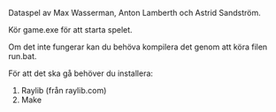 Dataspel av Max Wasserman, Anton Lamberth och Astrid Sandström.

Kör game.exe för att starta spelet.

Om det inte fungerar kan du behöva kompilera det 
genom att köra filen run.bat.

För att det ska gå behöver du installera:
1. Raylib (från raylib.com)
2. Make
